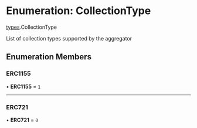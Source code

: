 # Enumeration: CollectionType

[types](../modules/types.md).CollectionType

List of collection types supported by the aggregator

## Enumeration Members

### ERC1155

• **ERC1155** = ``1``

___

### ERC721

• **ERC721** = ``0``
